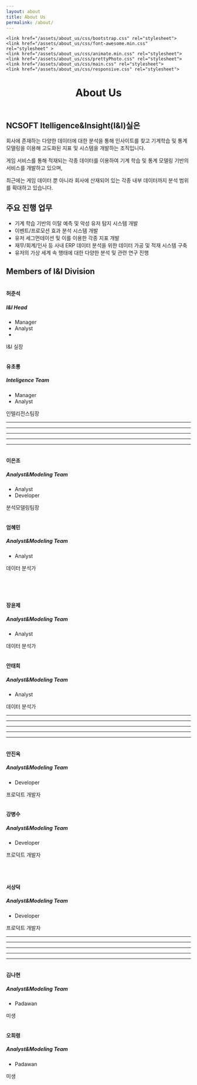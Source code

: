 ```yaml
---
layout: about
title: About Us
permalink: /about/
---
```

<head>
	<script src="/assets/about_us/js/jquery.js"></script>
	<script src="/assets/about_us/js/bootstrap.min.js"></script>
	<script src="/assets/about_us/js/jquery.prettyPhoto.js "></script>
	<script src="/assets/about_us/js/jquery.isotope.min.js "></script>   
	<script src="/assets/about_us/js/wow.min.js"></script>
	<script src="/assets/about_us/js/main.js"></script>

	<link href="/assets/about_us/css/bootstrap.css" rel="stylesheet">
	<link href="/assets/about_us/css/font-awesome.min.css" rel="stylesheet" >
	<link href="/assets/about_us/css/animate.min.css" rel="stylesheet">
	<link href="/assets/about_us/css/prettyPhoto.css" rel="stylesheet">      
	<link href="/assets/about_us/css/main.css" rel="stylesheet">
	<link href="/assets/about_us/css/responsive.css" rel="stylesheet">
</head>

<div class="site-header-container {% if site.cover %}has-cover{% endif %}" {% if site.cover %}style="background-image: url('../assets/about_us.jpg');"{% endif %}>
  <div class="scrim {% if site.cover %}has-cover{% endif %}">
    <header class="site-header">
		<h1 class="title">About Us</h1>
    </header>
  </div>
</div>


## NCSOFT Itelligence&Insight(I&I)실은

회사에 존재하는 다양한 데이터에 대한 분석을 통해 인사이트를 찾고 기계학습 및 통계 모델링을 이용해 고도화된 지표 및 시스템을 개발하는 조직입니다.

게임 서비스를 통해 적재되는 각종 데이터를 이용하여 기계 학습 및 통계 모델링 기반의 서비스를 개발하고 있으며, 

최근에는 게임 데이터 뿐 아니라 회사에 산재되어 있는 각종 내부 데이터까지 분석 범위를 확대하고 있습니다.

## 주요 진행 업무
* 기계 학습 기반의 이탈 예측 및 악성 유저 탐지 시스템 개발
* 이벤트/프로모션 효과 분석 시스템 개발
* 유저 세그먼테이션 및 이를 이용한 각종 지표 개발
* 재무/회계/인사 등 사내 ERP 데이터 분석을 위한 데이터 가공 및 적재 시스템 구축
* 유저의 가상 세계 속 행태에 대한 다양한 분석 및 관련 연구 진행

## Members of I&I Division


<!--<img src='/assets/team.png' width="400">-->

<div class="container">
  <!-- 팀소개 및 명함 파트 -->
  <div class="team">
<!--        <div class="center wow fadeInDown">
      <h2 align="left">Members of <span> Intelligence & Insight Division </span></h2>
    </div> -->
    <div class="row clearfix">
    <!-- 명함 시작 -->
      <div class="col-md-4 col-sm-6">  
      <!-- class 설명
      single-profile-top wow fadeInDown : 위에서 아래 방향의 화살표가 있는 명함 ( 구분선 위에서 사용 )
  		single-profile-bottom wow fadeInDown : 아래에서 위 방향의 화살표가 있는 명함 ( 구분선 아레에서 사용 )
      --> 	
  	    <div class="single-profile-top wow fadeInDown" data-wow-duration="1000ms" data-wow-delay="300ms">
  	      <div class="media">
  		      <div class="pull-left">
            <!-- 사진을 ./images/에 삽입한 후 참조-->			
  		        <img class="media-object" src="/assets/about_us/images/ini_1.png " alt="">
            </div>
  	      <div class="media-body">
  		      <h4>허준석</h4>
  		      <h5>I&I Head</h5>
            <!-- 명함에 들어가는 직책-->			 
              <ul class="tag clearfix">
  			        <li class="btn">Manager</li>
  			        <li class="btn">Analyst</li>
  			        <li><br></li>
  		        </ul>             
  	        </div>
          </div>
          <p>I&I 실장</p>
        </div>
      </div>
      <!-- 명함 끝 -->
      <div class="col-md-4 col-sm-6 col-md-offset-2"> 
  	    <div class="single-profile-top wow fadeInDown" data-wow-duration="1000ms" data-wow-delay="300ms">
  	      <div class="media">
  		      <div class="pull-left">
  		        <img class="media-object" src="/assets/about_us/images/ini_10.png " alt="">
  	        </div>
  	      <div class="media-body">
  		      <h4>유초롱</h4>
  		      <h5>Inteligence Team</h5>
  		      <ul class="tag clearfix">
  			      <li class="btn">Manager</li>
  			      <li class="btn">Analyst</li>
  		      </ul>
  	      </div>
        </div>
        <p>인텔리전스팀장</p>
      </div>
    </div>   
  </div> 

  <!-- 
  		구분선 시작 
  		명함 2개에 이후 하나의 선으로 구분 
  -->
  
  <div class="row team-bar">
    <div class="first-one-arrow hidden-xs">
  	  <hr>
    </div>
    <div class="first-arrow hidden-xs">
      <hr> <i class="fa fa-angle-up"></i>
    </div>
    <div class="second-arrow hidden-xs">
    	<hr> <i class="fa fa-angle-down"></i>
    </div>
    <div class="third-arrow hidden-xs">
    	<hr> <i class="fa fa-angle-up"></i>
    </div>
    <div class="fourth-arrow hidden-xs">
    	<hr> <i class="fa fa-angle-down"></i>
    </div>
  </div>     

  <!-- 구분선 끝 -->
  <div class="row clearfix">   
    <div class="col-md-4 col-sm-6"> 
      <div class="single-profile-bottom wow fadeInDown" data-wow-duration="1000ms" data-wow-delay="300ms">
	      <div class="media">
		      <div class="pull-left">
			      <img class="media-object" src="/assets/about_us/images/ini_2.png " alt="">
		      </div>
		    <div class="media-body">
			    <h4>이은조</h4>
			    <h5>Analyst&Modeling Team</h5>
			    <ul class="tag clearfix">
				    <li class="btn">Analyst</li>
				    <li class="btn">Developer</li>
			    </ul>              
		    </div>
	    </div>
	    <p>분석모델링팀장</p>
    </div>
  </div>
  <div class="col-md-4 col-sm-6 col-md-offset-2"> 
	  <div class="single-profile-bottom wow fadeInDown" data-wow-duration="1000ms" data-wow-delay="300ms">
		  <div class="media">
			  <div class="pull-left">
				  <img class="media-object" src="/assets/about_us/images/ini_3.png " alt="">
			  </div>
			  <div class="media-body">
				  <h4>엄혜민</h4>
				  <h5>Analyst&Modeling Team</h5>
				  <ul class="tag clearfix">
					  <li class="btn">Analyst</li>
				  </ul>
			  </div>
		  </div>
		  <p>데이터 분석가</p>
	  </div>
  </div>
</div>  

<!-- 구분선 위아레로 다 채운 후 다음 명함까지의 거리를 벌리기 위한 줄바꿈 -->
<br><br>
<div class="row clearfix">   
  <div class="col-md-4 col-sm-6"> 
    <div class="single-profile-top wow fadeInDown" data-wow-duration="1000ms" data-wow-delay="300ms">
	    <div class="media">
		    <div class="pull-left">
			    <img class="media-object" src="/assets/about_us/images/ini_5.png " alt="">
		    </div>
		    <div class="media-body">
			    <h4>장윤제</h4>
			    <h5>Analyst&Modeling Team</h5>
			    <ul class="tag clearfix">
				    <li class="btn">Analyst</li>
			    </ul>              
		    </div>
	    </div>
	    <p>데이터 분석가</p>
    </div>
  </div>
  <div class="col-md-4 col-sm-6 col-md-offset-2"> 
    <div class="single-profile-top wow fadeInDown" data-wow-duration="1000ms" data-wow-delay="300ms">
	    <div class="media">
		    <div class="pull-left">
		    	<img class="media-object" src="/assets/about_us/images/ini_6.png " alt="">
	    	</div>
  			<div class="media-body">
    			<h4>안태희</h4>
  				<h5>Analyst&Modeling Team</h5>
  				<ul class="tag clearfix">
  					<li class="btn">Analyst</li>
  				</ul>
  			</div>
  		</div>
  		<p>데이터 분석가</p>
  	</div>
	</div>
</div>        

<div class="row team-bar">
  <div class="first-one-arrow hidden-xs">
  	<hr>
  </div>
  <div class="first-arrow hidden-xs">
  	<hr> <i class="fa fa-angle-up"></i>
	</div>
  <div class="second-arrow hidden-xs">
  	<hr> <i class="fa fa-angle-down"></i>
  </div>
  <div class="third-arrow hidden-xs">
  	<hr> <i class="fa fa-angle-up"></i>
  </div>
  <div class="fourth-arrow hidden-xs">
  	<hr> <i class="fa fa-angle-down"></i>
  </div>
</div>     

<div class="row clearfix">   
  <div class="col-md-4 col-sm-6"> 
  	<div class="single-profile-bottom wow fadeInDown" data-wow-duration="1000ms" data-wow-delay="300ms">
  		<div class="media">
  			<div class="pull-left">
  				<img class="media-object" src="/assets/about_us/images/ini_7.png " alt="">
				</div>
				<div class="media-body">
					<h4>안진옥</h4>
					<h5>Analyst&Modeling Team</h5>
					<ul class="tag clearfix">
						<li class="btn">Developer</li>
					</ul>              
				</div>
			</div>
			<p>프로덕트 개발자</p>
		</div>
	</div>
	<div class="col-md-4 col-sm-6 col-md-offset-2"> 
		<div class="single-profile-bottom wow fadeInDown" data-wow-duration="1000ms" data-wow-delay="300ms">
			<div class="media">
				<div class="pull-left">
					<img class="media-object" src="/assets/about_us/images/ini_8.png " alt="">
				</div>
				<div class="media-body">
					<h4>강병수</h4>
					<h5>Analyst&Modeling Team</h5>
					<ul class="tag clearfix">
						<li class="btn">Developer</li>
					</ul>
				</div>
			</div>
			<p>프로덕트 개발자</p>
		</div>
	</div>
</div> 
<br><br>
<div class="row clearfix">   
	<div class="col-md-4 col-sm-6"> 
		<div class="single-profile-bottom wow fadeInUp" data-wow-duration="1000ms" data-wow-delay="600ms">
			<div class="media">
				<div class="pull-left">
					<img class="media-object" src="/assets/about_us/images/ini_9.png " alt="">
				</div>
				<div class="media-body">
					<h4>서상덕</h4>
					<h5>Analyst&Modeling Team</h5>
					<ul class="tag clearfix">
						<li class="btn">Developer</li>
					</ul>
				</div>
			</div>
			<p>프로덕트 개발자</p>
		</div>
	</div>
</div>

<div class="row team-bar">
  <div class="first-one-arrow hidden-xs">
  	<hr>
  </div>
  <div class="first-arrow hidden-xs">
  	<hr> <i class="fa fa-angle-up"></i>
	</div>
  <div class="second-arrow hidden-xs">
  	<hr> <i class="fa fa-angle-down"></i>
  </div>
  <div class="third-arrow hidden-xs">
  	<hr> <i class="fa fa-angle-up"></i>
  </div>
  <div class="fourth-arrow hidden-xs">
  	<hr> <i class="fa fa-angle-down"></i>
  </div>
</div>     

<div class="row clearfix">   
  <div class="col-md-4 col-sm-6"> 
  	<div class="single-profile-bottom wow fadeInDown" data-wow-duration="1000ms" data-wow-delay="300ms">
  		<div class="media">
  			<div class="pull-left">
  				<img class="media-object" src="/assets/about_us/images/ini_11.png " alt="">
				</div>
				<div class="media-body">
					<h4>김나현</h4>
					<h5>Analyst&Modeling Team</h5>
					<ul class="tag clearfix">
						<li class="btn">Padawan</li>
					</ul>              
				</div>
			</div>
			<p>미생</p>
		</div>
	</div>
	<div class="col-md-4 col-sm-6 col-md-offset-2"> 
		<div class="single-profile-bottom wow fadeInDown" data-wow-duration="1000ms" data-wow-delay="300ms">
			<div class="media">
				<div class="pull-left">
					<img class="media-object" src="/assets/about_us/images/ini_12.png " alt="">
				</div>
				<div class="media-body">
					<h4>오희령</h4>
					<h5>Analyst&Modeling Team</h5>
					<ul class="tag clearfix">
						<li class="btn">Padawan</li>
					</ul>
				</div>
			</div>
			<p>미생</p>
		</div>
	</div>
</div> 